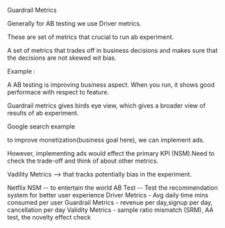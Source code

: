 Guardrail Metrics

Generally for AB testing we use Driver metrics. 

These are set of metrics that crucial to run ab experiment. 

A set of metrics that trades off in business decisions and makes sure that the decisions are not skewed wit bias.

Example :

A AB testing is improving business aspect. When you run, it shows good performace with respect to feature. 

Guardrail metrics gives birds eye view, which gives a broader view of results of ab experiment. 

Google search example 

to improve monetization(business goal here), we can implement ads. 

However, implementing ads would effect the primary KPI (NSM).Need to check the trade-off and think of about other metrics. 

Vadility Metrics --> that tracks potentially bias in the experiment.

Netflix 
NSM -- to entertain the world
AB Test -- Test the recommendation system for better user experience
Driver Metrics - Avg daily time mins consumed per user
Guardrail Metrics - revenue per day,signup per day, cancellation per day
Validity Metrics - sample ratio mismatch (SRM), AA test, the novelty effect check
